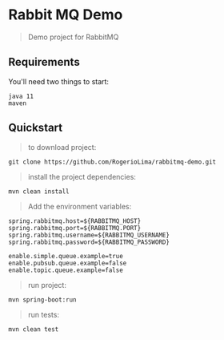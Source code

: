 # Rabbit MQ Demo

>Demo project for RabbitMQ

## Requirements

You'll need two things to start:

    java 11
    maven


## Quickstart

>to download project:

    git clone https://github.com/RogerioLima/rabbitmq-demo.git

>install the project dependencies:

    mvn clean install

>Add the environment variables:

    spring.rabbitmq.host=${RABBITMQ_HOST}
    spring.rabbitmq.port=${RABBITMQ.PORT}
    spring.rabbitmq.username=${RABBITMQ_USERNAME}
    spring.rabbitmq.password=${RABBITMQ_PASSWORD}

    enable.simple.queue.example=true
    enable.pubsub.queue.example=false
    enable.topic.queue.example=false

>run project:

    mvn spring-boot:run
    
>run tests:

    mvn clean test
